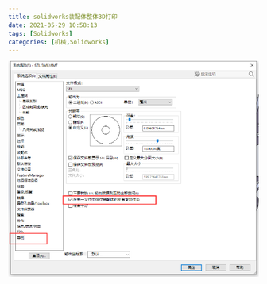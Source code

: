 ```yaml
---
title: solidworks装配体整体3D打印
date: 2021-05-29 10:58:13
tags: [Solidworks]
categories: [机械,Solidworks]
---
```


![1](../../images/solidworks装配体整体3D打印/1.png)